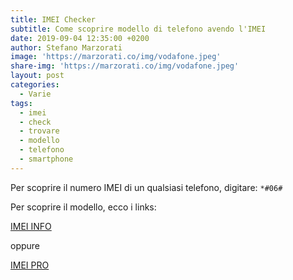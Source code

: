 ```yaml
---
title: IMEI Checker
subtitle: Come scoprire modello di telefono avendo l'IMEI
date: 2019-09-04 12:35:00 +0200
author: Stefano Marzorati
image: 'https://marzorati.co/img/vodafone.jpeg'
share-img: 'https://marzorati.co/img/vodafone.jpeg'
layout: post
categories:
  - Varie
tags:
  - imei
  - check
  - trovare
  - modello
  - telefono
  - smartphone
---
```

Per scoprire il numero IMEI di un qualsiasi telefono, digitare: <code>*#06#</code>

Per scoprire il modello, ecco i links:   

<a href="https://www.imei.info/" target="_blank">IMEI INFO</a>

oppure   

<a href="http://www.imeipro.info/" target="_blank">IMEI PRO</a>




